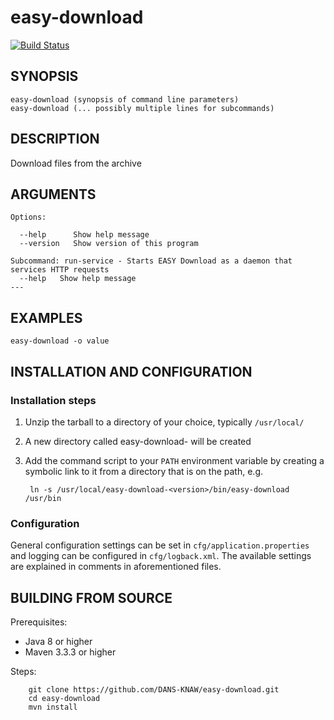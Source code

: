 easy-download
===========
[![Build Status](https://travis-ci.org/DANS-KNAW/easy-download.png?branch=master)](https://travis-ci.org/DANS-KNAW/easy-download)

<!-- Remove this comment and extend the descriptions below -->


SYNOPSIS
--------

    easy-download (synopsis of command line parameters)
    easy-download (... possibly multiple lines for subcommands)


DESCRIPTION
-----------

Download files from the archive


ARGUMENTS
---------

    Options:

      --help      Show help message
      --version   Show version of this program
    
    Subcommand: run-service - Starts EASY Download as a daemon that services HTTP requests
      --help   Show help message
    ---

EXAMPLES
--------

    easy-download -o value


INSTALLATION AND CONFIGURATION
------------------------------

### Installation steps

1. Unzip the tarball to a directory of your choice, typically `/usr/local/`
2. A new directory called easy-download-<version> will be created
3. Add the command script to your `PATH` environment variable by creating a symbolic link to it from a directory that is
   on the path, e.g. 
   
        ln -s /usr/local/easy-download-<version>/bin/easy-download /usr/bin


### Configuration

General configuration settings can be set in `cfg/application.properties` and logging can be configured
in `cfg/logback.xml`. The available settings are explained in comments in aforementioned files.


BUILDING FROM SOURCE
--------------------

Prerequisites:

* Java 8 or higher
* Maven 3.3.3 or higher

Steps:

        git clone https://github.com/DANS-KNAW/easy-download.git
        cd easy-download
        mvn install
